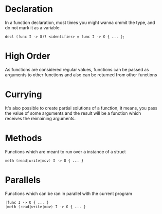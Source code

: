 # Declaration
In a function declaration, most times you might wanna ommit the type, and do not mark it as a variable.
```
decl (func I -> O)? <identifier> = func I -> O { ... };
```
# High Order
As functions are considered regular values, functions can be passed as arguments to other functions and also can be returned from other functions
# Currying
It's also possible to create partial solutions of a function, it means, you pass the value of some arguments and the result will be a function which receives the reimaining arguments.
# Methods
Functions which are meant to run over a instance of a struct
```
meth (read|write|mov) I -> O { ... }
```

# Parallels
Functions which can be ran in parallel with the current program
```
|func I -> O { ... }
|meth (read|write|mov) I -> O { ... }
```
